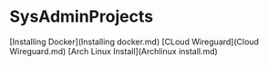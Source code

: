 # SysAdminProjects
[Installing Docker](Installing docker.md)
[CLoud Wireguard](Cloud Wireguard.md)
[Arch Linux Install](Archlinux install.md)
